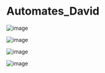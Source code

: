 # Automates_David
![image](https://github.com/DavidIlnytskyi/Automates_David/assets/116728854/66bfb651-00de-4c35-84ba-9d5e80e3e200)

![image](https://github.com/DavidIlnytskyi/Automates_David/assets/116728854/638427e7-c7ed-4e48-b01e-fd1c06977af6)

![image](https://github.com/DavidIlnytskyi/Automates_David/assets/116728854/57d330ea-b029-4b5c-b5f6-b42e2d6aa6cf)

![image](https://github.com/DavidIlnytskyi/Automates_David/assets/116728854/fc95fc1a-2b35-463f-bcac-cdc2e9655321)
